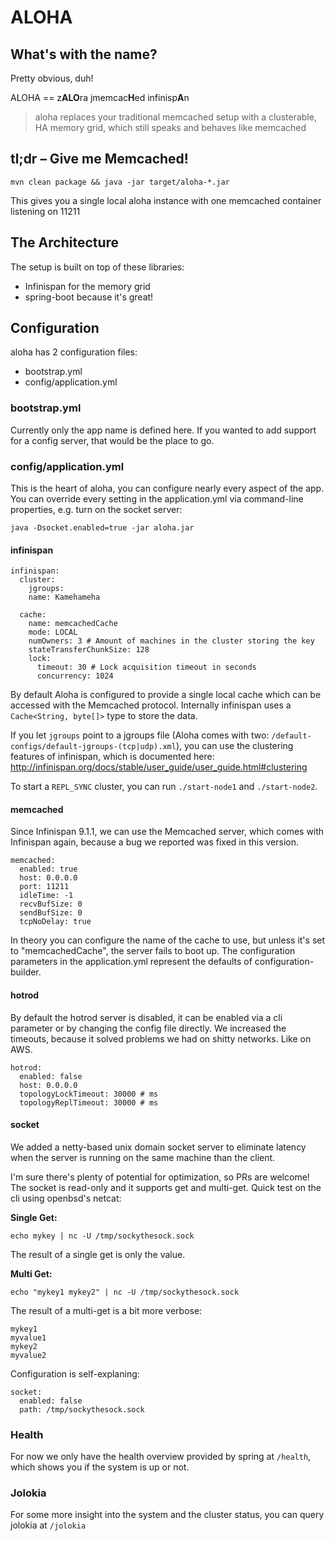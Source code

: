 # ALOHA

## What's with the name?

Pretty obvious, duh!

ALOHA == z**ALO**ra jmemcac**H**ed infinisp**A**n

> aloha replaces your traditional memcached setup with a clusterable, HA memory grid, which
still speaks and behaves like memcached

## tl;dr &ndash; Give me Memcached!

`mvn clean package && java -jar target/aloha-*.jar`

This gives you a single local aloha instance with one memcached container listening on 11211

## The Architecture

The setup is built on top of these libraries:
- Infinispan for the memory grid
- spring-boot because it's great!

## Configuration

aloha has 2 configuration files: 

- bootstrap.yml
- config/application.yml

### bootstrap.yml

Currently only the app name is defined here. If you wanted to add support for a config server,
that would be the place to go.
   
### config/application.yml

This is the heart of aloha, you can configure nearly every aspect of the app. You can override every
setting in the application.yml via command-line properties, e.g. turn on the socket server:

`java -Dsocket.enabled=true -jar aloha.jar`

#### infinispan

```
infinispan:
  cluster:
    jgroups:
    name: Kamehameha

  cache:
    name: memcachedCache
    mode: LOCAL
    numOwners: 3 # Amount of machines in the cluster storing the key
    stateTransferChunkSize: 128
    lock:
      timeout: 30 # Lock acquisition timeout in seconds
      concurrency: 1024
```

By default Aloha is configured to provide a single local cache which can be accessed with the Memcached protocol.
Internally infinispan uses a `Cache<String, byte[]>` type to store the data.

If you let `jgroups` point to a jgroups file (Aloha comes with two:
`/default-configs/default-jgroups-(tcp|udp).xml`), you can use the clustering features of
infinispan, which is documented here: http://infinispan.org/docs/stable/user_guide/user_guide.html#clustering

To start a `REPL_SYNC` cluster, you can run `./start-node1` and `./start-node2`.

#### memcached

Since Infinispan 9.1.1, we can use the Memcached server, which comes with Infinispan again, because a bug we
reported was fixed in this version.

```
memcached:
  enabled: true
  host: 0.0.0.0
  port: 11211
  idleTime: -1
  recvBufSize: 0
  sendBufSize: 0
  tcpNoDelay: true
```

In theory you can configure the name of the cache to use, but unless it's set to "memcachedCache", the server fails
to boot up. The configuration parameters in the application.yml represent the defaults of configuration-builder.

#### hotrod

By default the hotrod server is disabled, it can be enabled via a cli parameter or by changing the config file
directly. We increased the timeouts, because it solved problems we had on shitty networks. Like on AWS.

```
hotrod:
  enabled: false
  host: 0.0.0.0
  topologyLockTimeout: 30000 # ms
  topologyReplTimeout: 30000 # ms
```

#### socket

We added a netty-based unix domain socket server to eliminate latency when the server is running on the same
machine than the client.

I'm sure there's plenty of potential for optimization, so PRs are welcome! The socket is read-only and it supports
get and multi-get. Quick test on the cli using openbsd's netcat:

**Single Get:**

`echo mykey | nc -U /tmp/sockythesock.sock`

The result of a single get is only the value.

**Multi Get:**

`echo "mykey1 mykey2" | nc -U /tmp/sockythesock.sock`

The result of a multi-get is a bit more verbose:

```
mykey1
myvalue1
mykey2
myvalue2
```

Configuration is self-explaning:

```
socket:
  enabled: false
  path: /tmp/sockythesock.sock
```

### Health

For now we only have the health overview provided by spring at `/health`, which shows you if the system is up or
not.

### Jolokia

For some more insight into the system and the cluster status, you can query jolokia at `/jolokia`